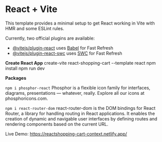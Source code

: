# React + Vite

This template provides a minimal setup to get React working in Vite with HMR and some ESLint rules.

Currently, two official plugins are available:

- [@vitejs/plugin-react](https://github.com/vitejs/vite-plugin-react/blob/main/packages/plugin-react/README.md) uses [Babel](https://babeljs.io/) for Fast Refresh
- [@vitejs/plugin-react-swc](https://github.com/vitejs/vite-plugin-react-swc) uses [SWC](https://swc.rs/) for Fast Refresh

**Create React App**
create-vite react-shopping-cart --template react
npm install 
npm run dev

**Packages**

`npm i phosphor-react`
Phosphor is a flexible icon family for interfaces, diagrams, presentations — whatever, really. Explore all our icons at phosphoricons.com.

`npm i react-router-dom`
react-router-dom is the DOM bindings for React Router, a library for handling routing in React applications. It enables the creation of dynamic and navigable user interfaces by defining routes and rendering components based on the current URL.

Live Demo: https://reactshopping-cart-context.netlify.app/